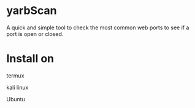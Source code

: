 # yarbScan

A quick and simple tool to check the most common web ports to see if a port is open or closed.

# Install on

termux

kali linux

Ubuntu 



